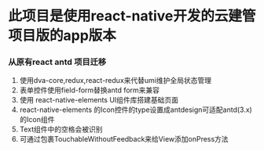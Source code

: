 # 此项目是使用react-native开发的云建管项目版的app版本
### 从原有react antd 项目迁移
1. 使用dva-core,redux,react-redux来代替umi维护全局状态管理
2. 表单控件使用field-form替换antd form来兼容
3. 使用 react-native-elements UI组件库搭建基础页面
4. react-native-elements 的Icon控件的type设置成antdesign可适配antd(3.x)的Icon组件
5. Text组件中的空格会被识别
6. 可通过包裹TouchableWithoutFeedback来给View添加onPress方法